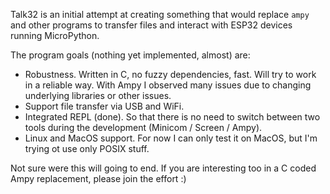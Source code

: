 Talk32 is an initial attempt at creating something that would replace
`ampy` and other programs to transfer files and interact with ESP32
devices running MicroPython.

The program goals (nothing yet implemented, almost) are:
* Robustness. Written in C, no fuzzy dependencies, fast. Will try to work in a reliable way. With Ampy I observed many issues due to changing underlying libraries or other issues.
* Support file transfer via USB and WiFi.
* Integrated REPL (done). So that there is no need to switch between two tools during the development (Minicom / Screen / Ampy).
* Linux and MacOS support. For now I can only test it on MacOS, but I'm trying ot use only POSIX stuff.

Not sure were this will going to end. If you are interesting too in a C coded Ampy replacement, please join the effort :)
